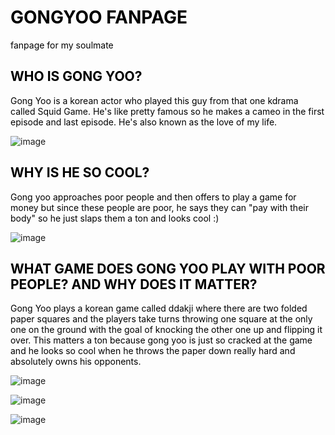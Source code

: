 <h1 style="color: black;">GONGYOO FANPAGE</h1>
<p style="color: black;">fanpage for my soulmate</p>

<h2 style="color: black;">WHO IS GONG YOO?</h2>
<p style="color: black;">Gong Yoo is a korean actor who played this guy from that one kdrama called Squid Game. He's like pretty famous so he makes a cameo in the first episode and last episode.
He's also known as the love of my life.</p>

![image](https://user-images.githubusercontent.com/91553555/135300587-c7b4c166-c915-417c-89b5-cc015d279865.png)

<h2 style="color: black;">WHY IS HE SO COOL?</h2>
<p style="color: black;">Gong yoo approaches poor people and then offers to play a game for money but since these people are poor, he says they can "pay with their body" so he just slaps them a ton and looks cool :)</p>

![image](https://user-images.githubusercontent.com/91553555/135300996-7543b980-78f5-427a-9bd4-258e34229062.png)

<h2 style="color: black;">WHAT GAME DOES GONG YOO PLAY WITH POOR PEOPLE? AND WHY DOES IT MATTER?</h2>
<p style="color: black;">Gong Yoo plays a korean game called ddakji where there are two folded paper squares and the players take turns throwing one square at the only one on the ground with the goal of knocking the other one up and flipping it over. This matters a ton because gong yoo is just so cracked at the game and he looks so cool when he throws the paper down really hard and absolutely owns his opponents.</p>

![image](https://user-images.githubusercontent.com/91553555/135301104-aa2a99bb-14bd-43bc-828a-4f30b2770c98.png)

![image](https://kbizoom.com/wp-content/uploads/2021/09/gong-yoo-the-squid-game-19092021-2.gif)

![image](https://kbizoom.com/wp-content/uploads/2021/09/gong-yoo-the-squid-game-19092021-3.gif)
